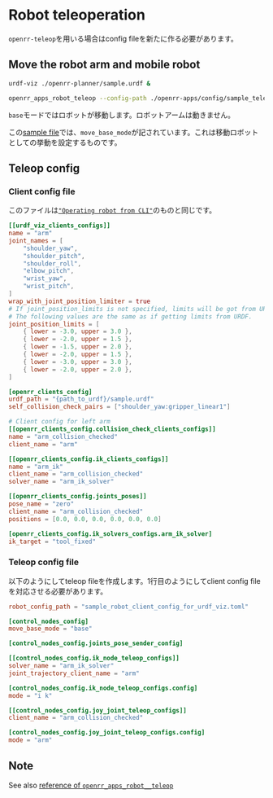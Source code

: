 # Robot teleoperation

`openrr-teleop`を用いる場合はconfig fileを新たに作る必要があります。

## Move the robot arm and mobile robot

```bash
urdf-viz ./openrr-planner/sample.urdf &
```

```bash
openrr_apps_robot_teleop --config-path ./openrr-apps/config/sample_teleop_config_urdf_viz.toml
```

`base`モードではロボットが移動します。ロボットアームは動きません。

この[sample file](#teleop-config-file)では、`move_base_mode`が記されています。これは移動ロボットとしての挙動を設定するものです。

## Teleop config

### Client config file

このファイルは[`"Operating robot from CLI"`](cli.md)のものと同じです。

```toml
[[urdf_viz_clients_configs]]
name = "arm"
joint_names = [
    "shoulder_yaw",
    "shoulder_pitch",
    "shoulder_roll",
    "elbow_pitch",
    "wrist_yaw",
    "wrist_pitch",
]
wrap_with_joint_position_limiter = true
# If joint_position_limits is not specified, limits will be got from URDF.
# The following values are the same as if getting limits from URDF.
joint_position_limits = [
    { lower = -3.0, upper = 3.0 },
    { lower = -2.0, upper = 1.5 },
    { lower = -1.5, upper = 2.0 },
    { lower = -2.0, upper = 1.5 },
    { lower = -3.0, upper = 3.0 },
    { lower = -2.0, upper = 2.0 },
]

[openrr_clients_config]
urdf_path = "{path_to_urdf}/sample.urdf"
self_collision_check_pairs = ["shoulder_yaw:gripper_linear1"]

# Client config for left arm
[[openrr_clients_config.collision_check_clients_configs]]
name = "arm_collision_checked"
client_name = "arm"

[[openrr_clients_config.ik_clients_configs]]
name = "arm_ik"
client_name = "arm_collision_checked"
solver_name = "arm_ik_solver"

[[openrr_clients_config.joints_poses]]
pose_name = "zero"
client_name = "arm_collision_checked"
positions = [0.0, 0.0, 0.0, 0.0, 0.0, 0.0]

[openrr_clients_config.ik_solvers_configs.arm_ik_solver]
ik_target = "tool_fixed"
```

### Teleop config file

以下のようにしてteleop fileを作成します。1行目のようにしてclient config fileを対応させる必要があります。

```toml
robot_config_path = "sample_robot_client_config_for_urdf_viz.toml"

[control_nodes_config]
move_base_mode = "base"

[control_nodes_config.joints_pose_sender_config]

[[control_nodes_config.ik_node_teleop_configs]]
solver_name = "arm_ik_solver"
joint_trajectory_client_name = "arm"

[control_nodes_config.ik_node_teleop_configs.config]
mode = "i k"

[[control_nodes_config.joy_joint_teleop_configs]]
client_name = "arm_collision_checked"

[control_nodes_config.joy_joint_teleop_configs.config]
mode = "arm"
```

## Note

See also [reference of `openrr_apps_robot__teleop`](../../reference/apps/robot_teleop.md)

